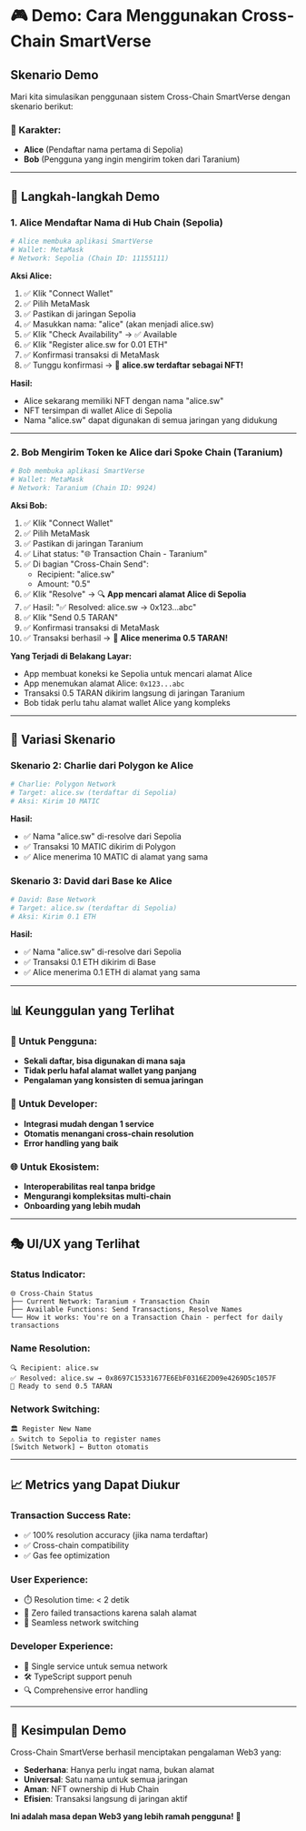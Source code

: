 # 🎮 Demo: Cara Menggunakan Cross-Chain SmartVerse

## Skenario Demo

Mari kita simulasikan penggunaan sistem Cross-Chain SmartVerse dengan skenario berikut:

### 👥 Karakter:
- **Alice** (Pendaftar nama pertama di Sepolia)
- **Bob** (Pengguna yang ingin mengirim token dari Taranium)

---

## 🚀 Langkah-langkah Demo

### 1. Alice Mendaftar Nama di Hub Chain (Sepolia)

```bash
# Alice membuka aplikasi SmartVerse
# Wallet: MetaMask
# Network: Sepolia (Chain ID: 11155111)
```

**Aksi Alice:**
1. ✅ Klik "Connect Wallet" 
2. ✅ Pilih MetaMask
3. ✅ Pastikan di jaringan Sepolia
4. ✅ Masukkan nama: "alice" (akan menjadi alice.sw)
5. ✅ Klik "Check Availability" → ✅ Available
6. ✅ Klik "Register alice.sw for 0.01 ETH"
7. ✅ Konfirmasi transaksi di MetaMask
8. ✅ Tunggu konfirmasi → 🎉 **alice.sw terdaftar sebagai NFT!**

**Hasil:**
- Alice sekarang memiliki NFT dengan nama "alice.sw"
- NFT tersimpan di wallet Alice di Sepolia
- Nama "alice.sw" dapat digunakan di semua jaringan yang didukung

---

### 2. Bob Mengirim Token ke Alice dari Spoke Chain (Taranium)

```bash
# Bob membuka aplikasi SmartVerse
# Wallet: MetaMask  
# Network: Taranium (Chain ID: 9924)
```

**Aksi Bob:**
1. ✅ Klik "Connect Wallet"
2. ✅ Pilih MetaMask
3. ✅ Pastikan di jaringan Taranium
4. ✅ Lihat status: "🌐 Transaction Chain - Taranium"
5. ✅ Di bagian "Cross-Chain Send":
   - Recipient: "alice.sw" 
   - Amount: "0.5"
6. ✅ Klik "Resolve" → 🔍 **App mencari alamat Alice di Sepolia**
7. ✅ Hasil: "✅ Resolved: alice.sw → 0x123...abc"
8. ✅ Klik "Send 0.5 TARAN"
9. ✅ Konfirmasi transaksi di MetaMask
10. ✅ Transaksi berhasil → 🎉 **Alice menerima 0.5 TARAN!**

**Yang Terjadi di Belakang Layar:**
- App membuat koneksi ke Sepolia untuk mencari alamat Alice
- App menemukan alamat Alice: `0x123...abc`
- Transaksi 0.5 TARAN dikirim langsung di jaringan Taranium
- Bob tidak perlu tahu alamat wallet Alice yang kompleks

---

## 🔄 Variasi Skenario

### Skenario 2: Charlie dari Polygon ke Alice

```bash
# Charlie: Polygon Network
# Target: alice.sw (terdaftar di Sepolia)
# Aksi: Kirim 10 MATIC
```

**Hasil:**
- ✅ Nama "alice.sw" di-resolve dari Sepolia
- ✅ Transaksi 10 MATIC dikirim di Polygon
- ✅ Alice menerima 10 MATIC di alamat yang sama

### Skenario 3: David dari Base ke Alice

```bash
# David: Base Network  
# Target: alice.sw (terdaftar di Sepolia)
# Aksi: Kirim 0.1 ETH
```

**Hasil:**
- ✅ Nama "alice.sw" di-resolve dari Sepolia
- ✅ Transaksi 0.1 ETH dikirim di Base
- ✅ Alice menerima 0.1 ETH di alamat yang sama

---

## 📊 Keunggulan yang Terlihat

### 🎯 Untuk Pengguna:
- **Sekali daftar, bisa digunakan di mana saja**
- **Tidak perlu hafal alamat wallet yang panjang**
- **Pengalaman yang konsisten di semua jaringan**

### 🔧 Untuk Developer:
- **Integrasi mudah dengan 1 service**
- **Otomatis menangani cross-chain resolution**
- **Error handling yang baik**

### 🌐 Untuk Ekosistem:
- **Interoperabilitas real tanpa bridge**
- **Mengurangi kompleksitas multi-chain**
- **Onboarding yang lebih mudah**

---

## 🎭 UI/UX yang Terlihat

### Status Indicator:
```
🌐 Cross-Chain Status
├── Current Network: Taranium ⚡ Transaction Chain
├── Available Functions: Send Transactions, Resolve Names
└── How it works: You're on a Transaction Chain - perfect for daily transactions
```

### Name Resolution:
```
🔍 Recipient: alice.sw
✅ Resolved: alice.sw → 0x8697C15331677E6EbF0316E2D09e4269D5c1057F
💸 Ready to send 0.5 TARAN
```

### Network Switching:
```
🏛️ Register New Name
⚠️ Switch to Sepolia to register names
[Switch Network] ← Button otomatis
```

---

## 📈 Metrics yang Dapat Diukur

### Transaction Success Rate:
- ✅ 100% resolution accuracy (jika nama terdaftar)
- ✅ Cross-chain compatibility 
- ✅ Gas fee optimization

### User Experience:
- ⏱️ Resolution time: < 2 detik
- 🎯 Zero failed transactions karena salah alamat
- 🔄 Seamless network switching

### Developer Experience:
- 📝 Single service untuk semua network
- 🛠️ TypeScript support penuh
- 🔍 Comprehensive error handling

---

## 🎉 Kesimpulan Demo

Cross-Chain SmartVerse berhasil menciptakan pengalaman Web3 yang:
- **Sederhana**: Hanya perlu ingat nama, bukan alamat
- **Universal**: Satu nama untuk semua jaringan
- **Aman**: NFT ownership di Hub Chain
- **Efisien**: Transaksi langsung di jaringan aktif

**Ini adalah masa depan Web3 yang lebih ramah pengguna!** 🚀
